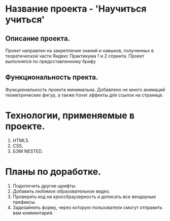 # Название проекта - 'Научиться учиться'

## Описание проекта.

Проект направлен на закрепление знаний и навыков, полученных в теоретической части Яндекс Практикума 1 и 2 спринта. Проект выполнялся по предоставленному брифу  

## Функциональность пректа.

Функциональность проекта минимальна. Добавлено не много анимаций геометрических фигур, а также hover эффекты для ссылок на странице.

# Технологии, применяемые в проекте.

1. HTML5.
2. CSS.
3. БЭМ NESTED.

# Планы по доработке.

1. Подключить другие шрифты.
2. Добавить любимое образовательное видео.
3. Проверить код на кроссбраузерность и дописать все вендорные префиксы.
4. Задизайнить форму, через которую пользователи смогут отправить вам комментарий.
